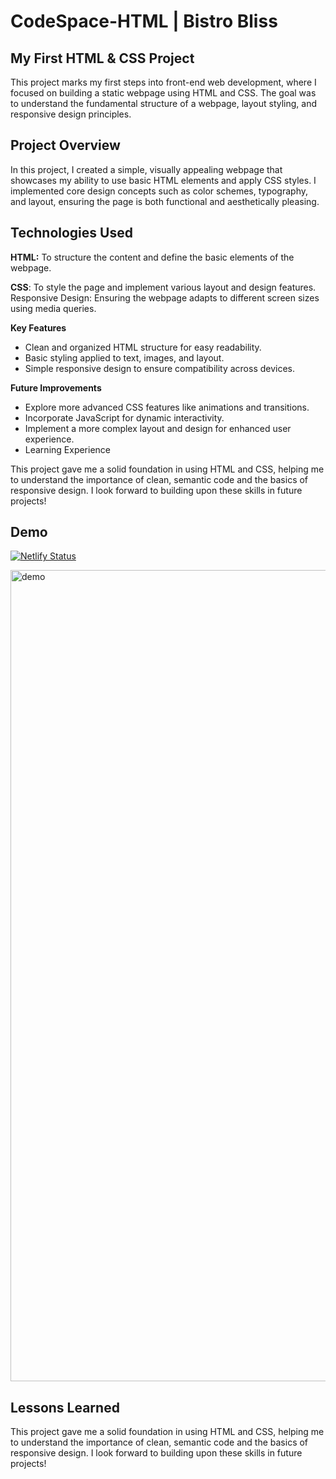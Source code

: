 # CodeSpace-HTML | Bistro Bliss

## My First HTML & CSS Project

This project marks my first steps into front-end web development, where I focused on building a static webpage using HTML and CSS. The goal was to understand the fundamental structure of a webpage, layout styling, and responsive design principles.

## Project Overview

In this project, I created a simple, visually appealing webpage that showcases my ability to use basic HTML elements and apply CSS styles. I implemented core design concepts such as color schemes, typography, and layout, ensuring the page is both functional and aesthetically pleasing.

## Technologies Used

**HTML:** To structure the content and define the basic elements of the webpage.

**CSS**: To style the page and implement various layout and design features.
Responsive Design: Ensuring the webpage adapts to different screen sizes using media queries.

**Key Features**

- Clean and organized HTML structure for easy readability.
- Basic styling applied to text, images, and layout.
- Simple responsive design to ensure compatibility across devices.

**Future Improvements**

- Explore more advanced CSS features like animations and transitions.
- Incorporate JavaScript for dynamic interactivity.
- Implement a more complex layout and design for enhanced user experience.
- Learning Experience

This project gave me a solid foundation in using HTML and CSS, helping me to understand the importance of clean, semantic code and the basics of responsive design. I look forward to building upon these skills in future projects!

## Demo

[![Netlify Status](https://api.netlify.com/api/v1/badges/bc7b6b38-cec1-4f52-b6bd-bff7dccdd9ad/deploy-status)](https://app.netlify.com/sites/aaronsbistrobliss/deploys)

<img width="1298" alt="demo" src="https://github.com/user-attachments/assets/5ae1e215-280a-44bb-9af2-a9a9c4bbd2c1" />

## Lessons Learned

This project gave me a solid foundation in using HTML and CSS, helping me to understand the importance of clean, semantic code and the basics of responsive design. I look forward to building upon these skills in future projects!
